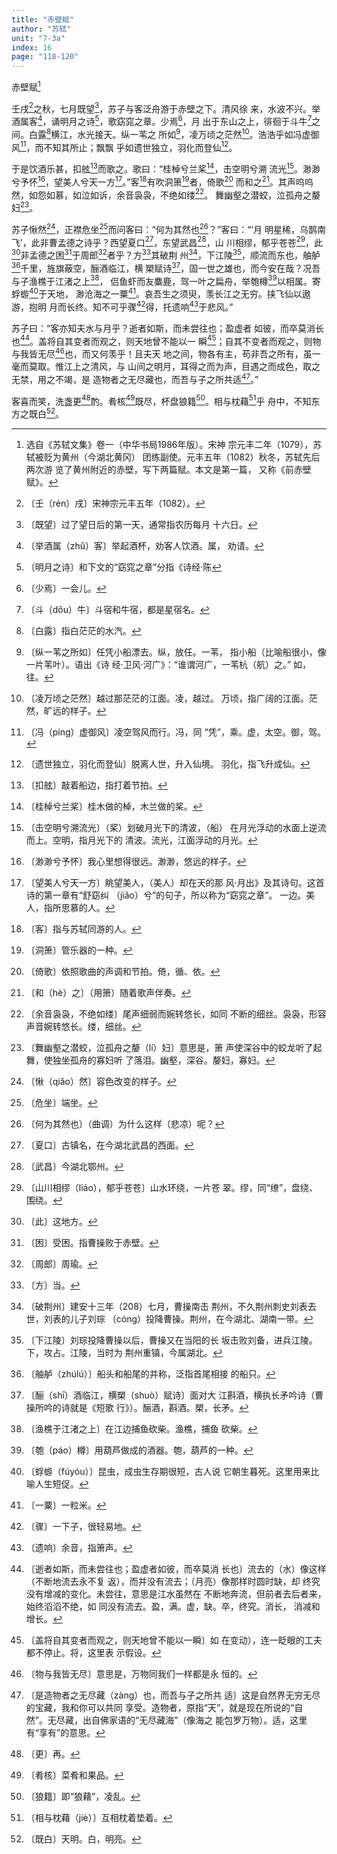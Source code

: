 ```yaml
---
title: "赤壁赋"
author: "苏轼"
unit: "7-3a"
index: 16
page: "118-120"
---
```


赤壁赋[^1-a]

壬戌[^1-b]之秋，七月既望[^1-c]，苏子与客泛舟游于赤壁之下。清风徐
来，水波不兴。举酒属客[^1-d]，诵明月之诗[^1-e]，歌窈窕之章。少焉[^1-f]，月
出于东山之上，徘徊于斗牛[^1-g]之间。白露[^1-h]横江，水光接天。纵一苇之
所如[^1-i]，凌万顷之茫然[^1-j]。浩浩乎如冯虚御风[^1-k]，而不知其所止；飘飘
乎如遗世独立，羽化而登仙[^1-l]。

于是饮酒乐甚，扣舷[^1-m]而歌之。歌曰：“桂棹兮兰桨[^1-n]，击空明兮溯
流光[^1-o]。渺渺兮予怀[^1-p]，望美人兮天一方[^1-q]。”客[^1-r]有吹洞箫[^1-s]者，倚歌[^1-t]
而和之[^1-u]。其声呜呜然，如怨如慕，如泣如诉，余音袅袅，不绝如缕[^1-v]。
舞幽壑之潜蛟，泣孤舟之嫠妇[^1-w]。

[^1-a]: 选自《苏轼文集》卷一（中华书局1986年版）。宋神
    宗元丰二年（1079），苏轼被贬为黄州（今湖北黄冈）
    团练副使。元丰五年（1082）秋冬，苏轼先后两次游
    览了黄州附近的赤壁，写下两篇赋。本文是第一篇，
    又称《前赤壁赋》。
[^1-b]: 〔壬（rén）戌〕宋神宗元丰五年（1082）。
[^1-c]: 〔既望〕过了望日后的第一天，通常指农历每月
    十六日。
[^1-d]: 〔举酒属（zhǔ）客〕举起酒杯，劝客人饮酒。属，
    劝请。
[^1-e]: 〔明月之诗〕和下文的“窈窕之章”分指《诗经·陈
[^1-f]: 〔少焉〕一会儿。
[^1-g]: 〔斗（dǒu）牛〕斗宿和牛宿，都是星宿名。
[^1-h]: 〔白露〕指白茫茫的水汽。
[^1-i]: 〔纵一苇之所如〕任凭小船漂去。纵，放任。一苇，
    指小船（比喻船很小，像一片苇叶）。语出《诗
    经·卫风·河广》：“谁谓河广，一苇杭（航）之。”
    如，往。
[^1-j]: 〔凌万顷之茫然〕越过那茫茫的江面。凌，越过。
    万顷，指广阔的江面。茫然，旷远的样子。
[^1-k]: 〔冯（píng）虚御风〕凌空驾风而行。冯，同
    “凭”，乘。虚，太空。御，驾。
[^1-l]: 〔遗世独立，羽化而登仙〕脱离人世，升入仙境。
    羽化，指飞升成仙。
[^1-m]: 〔扣舷〕敲着船边，指打着节拍。
[^1-n]: 〔桂棹兮兰桨〕桂木做的棹，木兰做的桨。
[^1-o]: 〔击空明兮溯流光〕（桨）划破月光下的清波，（船）
    在月光浮动的水面上逆流而上。空明，指月光下的
    清波。流光，江面浮动的月光。
[^1-p]: 〔渺渺兮予怀〕我心里想得很远。渺渺，悠远的样子。
[^1-q]: 〔望美人兮天一方〕眺望美人，（美人）却在天的那
    风·月出》及其诗句。这首诗的第一章有“舒窈纠
    （jiǎo）兮”的句子，所以称为“窈窕之章”。
    一边。美人，指所思慕的人。
[^1-r]: 〔客〕指与苏轼同游的人。
[^1-s]: 〔洞箫〕管乐器的一种。
[^1-t]: 〔倚歌〕依照歌曲的声调和节拍。倚，循、依。
[^1-u]: 〔和（hè）之〕（用箫）随着歌声伴奏。
[^1-v]: 〔余音袅袅，不绝如缕〕尾声细弱而婉转悠长，如同
    不断的细丝。袅袅，形容声音婉转悠长。缕，细丝。
[^1-w]: 〔舞幽壑之潜蛟，泣孤舟之嫠（lí）妇〕意思是，箫
    声使深谷中的蛟龙听了起舞，使独坐孤舟的寡妇听
    了落泪。幽壑，深谷。嫠妇，寡妇。

苏子愀然[^2-a]，正襟危坐[^2-b]而问客曰：“何为其然也[^2-c]？”客曰：“‘月
明星稀，乌鹊南飞’，此非曹孟德之诗乎？西望夏口[^2-d]，东望武昌[^2-e]，山
川相缪，郁乎苍苍[^2-f]，此[^2-g]非孟德之困[^2-h]于周郎[^2-i]者乎？方[^2-j]其破荆
州[^2-k]，下江陵[^2-l]，顺流而东也，舳舻[^2-m]千里，旌旗蔽空，酾酒临江，横
槊赋诗[^2-n]，固一世之雄也，而今安在哉？况吾与子渔樵于江渚之上[^2-o]，
侣鱼虾而友麋鹿，驾一叶之扁舟，举匏樽[^2-p]以相属。寄蜉蝣[^2-q]于天地，
渺沧海之一粟[^2-r]。哀吾生之须臾，羡长江之无穷。挟飞仙以遨游，抱明
月而长终。知不可乎骤[^2-s]得，托遗响[^2-t]于悲风。”

苏子曰：“客亦知夫水与月乎？逝者如斯，而未尝往也；盈虚者
如彼，而卒莫消长也[^2-u]。盖将自其变者而观之，则天地曾不能以一
瞬[^3-a]；自其不变者而观之，则物与我皆无尽[^3-b]也，而又何羡乎！且夫天
地之间，物各有主，苟非吾之所有，虽一毫而莫取。惟江上之清风，与
山间之明月，耳得之而为声，目遇之而成色，取之无禁，用之不竭，是
造物者之无尽藏也，而吾与子之所共适[^3-c]。”

[^2-a]: 〔愀（qiǎo）然〕容色改变的样子。
[^2-b]: 〔危坐〕端坐。
[^2-c]: 〔何为其然也〕（曲调）为什么这样（悲凉）呢？
[^2-d]: 〔夏口〕古镇名，在今湖北武昌的西面。
[^2-e]: 〔武昌〕今湖北鄂州。
[^2-f]: 〔山川相缪（liáo），郁乎苍苍〕山水环绕，一片苍
    翠。缪，同“缭”，盘绕、围绕。
[^2-g]: 〔此〕这地方。
[^2-h]: 〔困〕受困。指曹操败于赤壁。
[^2-i]: 〔周郎〕周瑜。
[^2-j]: 〔方〕当。
[^2-k]: 〔破荆州〕建安十三年（208）七月，曹操南击
    荆州，不久荆州刺史刘表去世，刘表的儿子刘琮
    （cóng）投降曹操。荆州，在今湖北、湖南一带。
[^2-l]: 〔下江陵〕刘琮投降曹操以后，曹操又在当阳的长
    坂击败刘备，进兵江陵。下，攻占。江陵，当时为
    荆州重镇，今属湖北。
[^2-m]: 〔舳舻（zhúlú）〕船头和船尾的并称，泛指首尾相接
    的船只。
[^2-n]: 〔酾（shī）酒临江，横槊（shuò）赋诗〕面对大
    江斟酒，横执长矛吟诗（曹操所吟的诗就是《短歌
    行》）。酾酒，斟酒。槊，长矛。
[^2-o]: 〔渔樵于江渚之上〕在江边捕鱼砍柴。渔樵，捕鱼
    砍柴。
[^2-p]: 〔匏（páo）樽〕用葫芦做成的酒器。匏，葫芦的一种。
[^2-q]: 〔蜉蝣（fúyóu）〕昆虫，成虫生存期很短，古人说
    它朝生暮死。这里用来比喻人生短促。
[^2-r]: 〔一粟〕一粒米。
[^2-s]: 〔骤〕一下子，很轻易地。
[^2-t]: 〔遗响〕余音，指箫声。
[^2-u]: 〔逝者如斯，而未尝往也；盈虚者如彼，而卒莫消
    长也〕流去的（水）像这样（不断地流去永不复
    返），而并没有流去；（月亮）像那样时圆时缺，却
    终究没有增减的变化。未尝往，意思是江水虽然在
    不断地奔流，但前者去后者来，始终滔滔不绝，如
    同没有流去。盈，满。虚，缺。卒，终究。消长，
    消减和增长。

客喜而笑，洗盏更[^3-d]酌。肴核[^3-e]既尽，杯盘狼籍[^3-f]。相与枕藉[^3-g]乎
舟中，不知东方之既白[^3-h]。

[^3-a]: 〔盖将自其变者而观之，则天地曾不能以一瞬〕如
    在变动），连一眨眼的工夫都不停止。将，这里表
    示假设。
[^3-b]: 〔物与我皆无尽〕意思是，万物同我们一样都是永
    恒的。
[^3-c]: 〔是造物者之无尽藏（zàng）也，而吾与子之所共
    适〕这是自然界无穷无尽的宝藏，我和你可以共同
    享受。造物者，原指“天”，就是现在所说的“自
    然”。无尽藏，出自佛家语的“无尽藏海”（像海之
    能包罗万物）。适，这里有“享有”的意思。
[^3-d]: 〔更〕再。
[^3-e]: 〔肴核〕菜肴和果品。
[^3-f]: 〔狼籍〕即“狼藉”，凌乱。
[^3-g]: 〔相与枕藉（jiè）〕互相枕着垫着。
[^3-h]: 〔既白〕天明。白，明亮。
